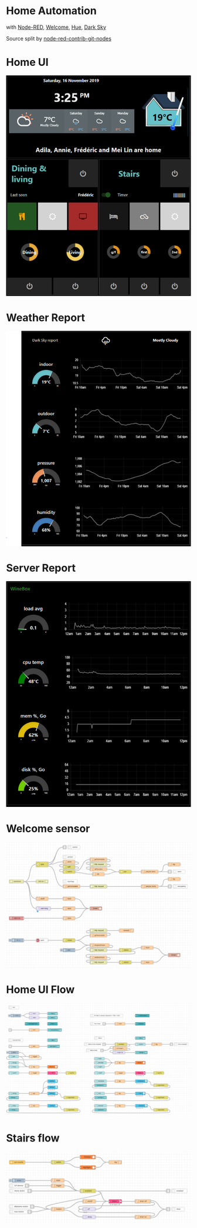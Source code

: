 # Home Automation

with
[Node-RED](https://nodered.org/), 
[Welcome](https://www.netatmo.com/en-eu/security/cam-indoor), 
[Hue](https://www2.meethue.com),
[Dark Sky](https://darksky.net/dev)

Source split by [node-red-contrib-git-nodes](https://flows.nodered.org/node/node-red-contrib-git-nodes)

# Home UI
![Home UI](rsc/img/home_ui.PNG?raw=true "Home UI")

# Weather Report
![Weather Report](rsc/img/weather_ui.PNG?raw=true "Weather UI")

# Server Report
![Server report](rsc/img/winebox_ui.PNG?raw=true "WineBox UI")

# Welcome sensor
![Welcome sensor](rsc/img/welcome_sensor.PNG?raw=true "Welcome sensor")

# Home UI Flow
![Home Flow](rsc/img/home_flow.PNG?raw=true "Home Flow")

# Stairs flow
![Stairs Flow](rsc/img/stairs_flow.PNG?raw=true "Stairs Flow")
